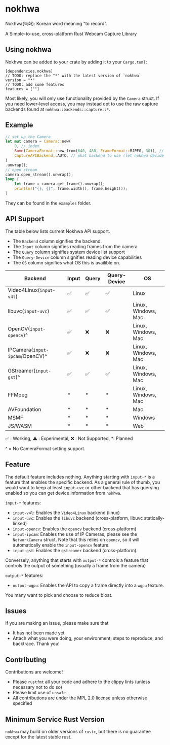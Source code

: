 # nokhwa
Nokhwa(녹화): Korean word meaning "to record".

A Simple-to-use, cross-platform Rust Webcam Capture Library

## Using nokhwa
Nokhwa can be added to your crate by adding it to your `Cargo.toml`:
```.ignore
[dependencies.nokhwa]
// TODO: replace the "*" with the latest version of `nokhwa`
version = "*"
// TODO: add some features
features = [""]
```

Most likely, you will only use functionality provided by the `Camera` struct. If you need lower-level access, you may instead opt to use the raw capture backends found at `nokhwa::backends::capture::*`.

## Example

```rust
// set up the Camera
let mut camera = Camera::new(
    0, // index
    Some(CameraFormat::new_from(640, 480, FrameFormat::MJPEG, 30)), // format
    CaptureAPIBackend::AUTO, // what backend to use (let nokhwa decide for itself)
)
.unwrap();
// open stream
camera.open_stream().unwrap();
loop {
    let frame = camera.get_frame().unwrap();
    println!("{}, {}", frame.width(), frame.height());
}
```
They can be found in the `examples` folder.

## API Support
The table below lists current Nokhwa API support.
- The `Backend` column signifies the backend.
- The `Input` column signifies reading frames from the camera
- The `Query` column signifies system device list support
- The `Query-Device` column signifies reading device capabilities
- The `OS` column signifies what OS this is availible on.

| Backend                          | Input              | Query              | Query-Device       | OS                  |
 |---------------------------------|--------------------|--------------------|--------------------|---------------------|
 | Video4Linux(`input-v4l`)        | :white_check_mark: | :white_check_mark: | :white_check_mark: | Linux               |
 | libuvc(`input-uvc`)             | :white_check_mark: | :white_check_mark: | :white_check_mark: | Linux, Windows, Mac |
 | OpenCV(`input-opencv`)^         | :white_check_mark: | :x:                | :x:                | Linux, Windows, Mac |
 | IPCamera(`input-ipcam`/OpenCV)^ | :white_check_mark: | :x:                | :x:                | Linux, Windows, Mac |
 | GStreamer(`input-gst`)^         | :white_check_mark: | :white_check_mark: | :white_check_mark: | Linux, Windows, Mac |
 | FFMpeg                          |        *           |         *          |         *          | Linux, Windows, Mac |
 | AVFoundation                    |        *           |         *          |         *          | Mac                 |
 | MSMF                            |        *           |         *          |         *          | Windows             |
 | JS/WASM                         |        *           |         *          |         *          | Web                 |

 :white_check_mark: : Working, :warning: : Experimental, :x: : Not Supported, *: Planned

  ^ = No CameraFormat setting support.

## Feature
The default feature includes nothing. Anything starting with `input-*` is a feature that enables the specific backend. 
As a general rule of thumb, you would want to keep at least `input-uvc` or other backend that has querying enabled so you can get device information from `nokhwa`.

`input-*` features:
 - `input-v4l`: Enables the `Video4Linux` backend (linux)
 - `input-uvc`: Enables the `libuvc` backend (cross-platform, libuvc statically-linked)
 - `input-opencv`: Enables the `opencv` backend (cross-platform) 
 - `input-ipcam`: Enables the use of IP Cameras, please see the `NetworkCamera` struct. Note that this relies on `opencv`, so it will automatically enable the `input-opencv` feature.
 - `input-gst`: Enables the `gstreamer` backend (cross-platform).

Conversely, anything that starts with `output-*` controls a feature that controls the output of something (usually a frame from the camera)

`output-*` features:
 - `output-wgpu`: Enables the API to copy a frame directly into a `wgpu` texture.

You many want to pick and choose to reduce bloat.

## Issues
If you are making an issue, please make sure that
 - It has not been made yet
 - Attach what you were doing, your environment, steps to reproduce, and backtrace.
Thank you!

## Contributing
Contributions are welcome!
 - Please `rustfmt` all your code and adhere to the clippy lints (unless necessary not to do so)
 - Please limit use of `unsafe`
 - All contributions are under the MPL 2.0 license unless otherwise specified

## Minimum Service Rust Version
`nokhwa` may build on older versions of `rustc`, but there is no guarantee except for the latest stable rust. 
